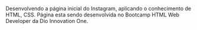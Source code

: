 Desenvolvendo a página inicial do Instagram, aplicando o conhecimento de HTML, CSS. Página esta sendo desenvolvida no Bootcamp HTML Web Developer da Dio Innovation One.
